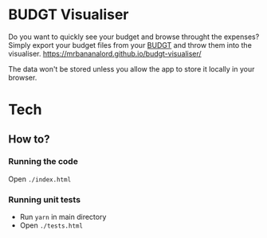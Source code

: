 # BUDGT Visualiser
Do you want to quickly see your budget and browse throught the expenses? Simply export your budget files from your [BUDGT](https://budgt.ch/) and throw them into the visualiser. https://mrbananalord.github.io/budgt-visualiser/

The data won't be stored unless you allow the app to store it locally in your browser.

# Tech
## How to?
### Running the code
Open `./index.html`
### Running unit tests
- Run `yarn` in main directory
- Open `./tests.html`
